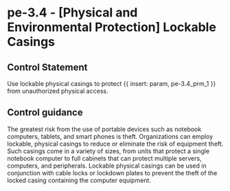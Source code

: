 # pe-3.4 - \[Physical and Environmental Protection\] Lockable Casings

## Control Statement

Use lockable physical casings to protect {{ insert: param, pe-3.4_prm_1 }} from unauthorized physical access.

## Control guidance

The greatest risk from the use of portable devices such as notebook computers, tablets, and smart phones is theft. Organizations can employ lockable, physical casings to reduce or eliminate the risk of equipment theft. Such casings come in a variety of sizes, from units that protect a single notebook computer to full cabinets that can protect multiple servers, computers, and peripherals. Lockable physical casings can be used in conjunction with cable locks or lockdown plates to prevent the theft of the locked casing containing the computer equipment.
